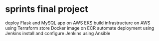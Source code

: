 # sprints final project
deploy Flask and MySQL app on AWS EKS
build infrastructure on AWS using Terraform 
store Docker image on ECR
automate deployment using Jenkins 
install and configure Jenkins using Ansible
